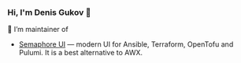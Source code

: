 ### Hi, I'm Denis Gukov 👋

🔭 I’m maintainer of
- [Semaphore UI](https://github.com/semaphoreui/semaphore) &mdash; modern UI for Ansible, Terraform, OpenTofu and Pulumi. It is a best alternative to AWX.
